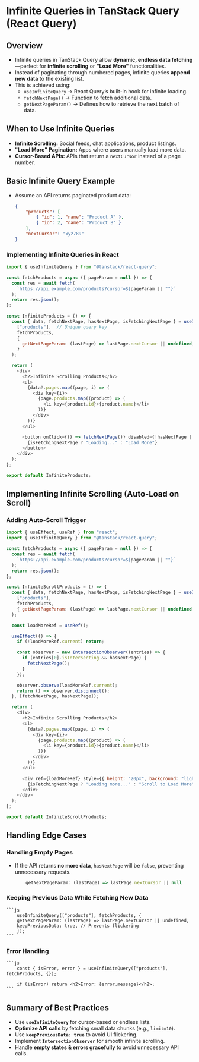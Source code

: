 
# Infinite Queries in TanStack Query (React Query)  

## Overview

- Infinite queries in TanStack Query allow **dynamic, endless data fetching**—perfect for **infinite scrolling** or **"Load More"** functionalities. 
- Instead of paginating through numbered pages, infinite queries **append new data** to the existing list.  
- This is achieved using:  
    - `useInfiniteQuery` → React Query’s built-in hook for infinite loading.  
    - `fetchNextPage()` → Function to fetch additional data.  
    - `getNextPageParam()` → Defines how to retrieve the next batch of data.  

## When to Use Infinite Queries  

- **Infinite Scrolling:** Social feeds, chat applications, product listings.  
- **"Load More" Pagination:** Apps where users manually load more data.  
- **Cursor-Based APIs:** APIs that return a `nextCursor` instead of a page number.  

## Basic Infinite Query Example

- Assume an API returns paginated product data:
    ```json
    {
        "products": [
            { "id": 1, "name": "Product A" },
            { "id": 2, "name": "Product B" }
        ],
        "nextCursor": "xyz789"
    }
    ```

### Implementing Infinite Queries in React  

```js
import { useInfiniteQuery } from "@tanstack/react-query";

const fetchProducts = async ({ pageParam = null }) => {
  const res = await fetch(
    `https://api.example.com/products?cursor=${pageParam || ""}`
  );
  return res.json();
};

const InfiniteProducts = () => {
  const { data, fetchNextPage, hasNextPage, isFetchingNextPage } = useInfiniteQuery(
    ["products"],  // Unique query key
    fetchProducts, 
    {
      getNextPageParam: (lastPage) => lastPage.nextCursor || undefined, // Retrieves next cursor
    }
  );

  return (
    <div>
      <h2>Infinite Scrolling Products</h2>
      <ul>
        {data?.pages.map((page, i) => (
          <div key={i}>
            {page.products.map((product) => (
              <li key={product.id}>{product.name}</li>
            ))}
          </div>
        ))}
      </ul>

      <button onClick={() => fetchNextPage()} disabled={!hasNextPage || isFetchingNextPage}>
        {isFetchingNextPage ? "Loading..." : "Load More"}
      </button>
    </div>
  );
};

export default InfiniteProducts;
```

## Implementing Infinite Scrolling (Auto-Load on Scroll)

### Adding Auto-Scroll Trigger

```js
import { useEffect, useRef } from "react";
import { useInfiniteQuery } from "@tanstack/react-query";

const fetchProducts = async ({ pageParam = null }) => {
  const res = await fetch(
    `https://api.example.com/products?cursor=${pageParam || ""}`
  );
  return res.json();
};

const InfiniteScrollProducts = () => {
  const { data, fetchNextPage, hasNextPage, isFetchingNextPage } = useInfiniteQuery(
    ["products"], 
    fetchProducts, 
    { getNextPageParam: (lastPage) => lastPage.nextCursor || undefined }
  );

  const loadMoreRef = useRef();

  useEffect(() => {
    if (!loadMoreRef.current) return;

    const observer = new IntersectionObserver((entries) => {
      if (entries[0].isIntersecting && hasNextPage) {
        fetchNextPage();
      }
    });

    observer.observe(loadMoreRef.current);
    return () => observer.disconnect();
  }, [fetchNextPage, hasNextPage]);

  return (
    <div>
      <h2>Infinite Scrolling Products</h2>
      <ul>
        {data?.pages.map((page, i) => (
          <div key={i}>
            {page.products.map((product) => (
              <li key={product.id}>{product.name}</li>
            ))}
          </div>
        ))}
      </ul>

      <div ref={loadMoreRef} style={{ height: "20px", background: "lightgray" }}>
        {isFetchingNextPage ? "Loading more..." : "Scroll to Load More"}
      </div>
    </div>
  );
};

export default InfiniteScrollProducts;
```

## Handling Edge Cases

### Handling Empty Pages

- If the API returns **no more data**, `hasNextPage` will be `false`, preventing unnecessary requests.  
    ```js
        getNextPageParam: (lastPage) => lastPage.nextCursor || null
    ```

### Keeping Previous Data While Fetching New Data

    ```js
        useInfiniteQuery(["products"], fetchProducts, {
        getNextPageParam: (lastPage) => lastPage.nextCursor || undefined,
        keepPreviousData: true, // Prevents flickering
        });
    ```

### Error Handling

    ```js
        const { isError, error } = useInfiniteQuery(["products"], fetchProducts, {});

        if (isError) return <h2>Error: {error.message}</h2>;
    ```

## Summary of Best Practices

- Use **`useInfiniteQuery`** for cursor-based or endless lists.  
- **Optimize API calls** by fetching small data chunks (e.g., `limit=10`).  
- Use **`keepPreviousData: true`** to avoid UI flickering.  
- Implement **`IntersectionObserver`** for smooth infinite scrolling.  
- Handle **empty states & errors gracefully** to avoid unnecessary API calls.  

